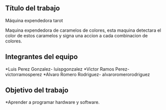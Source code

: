 ## Título del trabajo

Máquina expendedora tarot

Maquina expendedora de caramelos de colores, esta maquina detectara el color de estos caramelos y signa una accion a cada combinacion de colores.

## Integrantes del equipo

*Luis Perez Gonzalez- luispgonzalez
*Victor Ramos Perez- victorramosperez
*Alvaro Romero Rodriguez- alvaroromerorodriguez

## Objetivo del trabajo

*Aprender a programar hardware y software.

